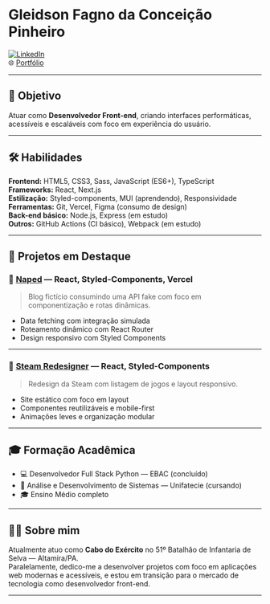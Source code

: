 <!--  
[![Typing SVG](https://readme-typing-svg.demolab.com/?lines=Hello,+my+name+is+Gleidson+Fagno,;Front-end+developer)](https://git.io/typing-svg)

<h2> Sobre mim </h2>

- 👨‍💻 Apaixonado por tecnologia, estou sempre em busca de soluções inovadoras e desafios inspiradores no mundo do desenvolvimento de software.
- 🎓 Atualmente, estou investindo no meu crescimento profissional com o curso **Desenvolvedor Full Stack Python** na [EBAC Online](https://ebaconline.com.br/), onde estou aprimorando minhas habilidades para criar aplicações web de ponta a ponta.
- 🌱 Minha sede de conhecimento me impulsiona a explorar continuamente as últimas tecnologias, incluindo **HTML, CSS, JavaScript Node.js, React.js e Next.js**, enquanto desenvolvo projetos significativos para consolidar minha experiência.

<h3> :rocket: &nbsp;Minhas Skills </h3>

**Aplicações e Dados**

 <p align="left">
  <a href="#" title="html">
  <img src="https://img.shields.io/badge/HTML-E34F26?style=for-the-badge&logo=html5&logoColor=white" alt="html"/></a>
  <a href="#" title="css">
  <img src="https://img.shields.io/badge/CSS-1572B6?&style=for-the-badge&logo=css3&logoColor=white" alt="css"/></a>
  <a href="#" title="javascript">
  <img src="https://img.shields.io/badge/JavaScript-323330?style=for-the-badge&logo=javascript&logoColor=F7DF1E"/></a>
  <a href="#" title="typescript">
  <img src="https://img.shields.io/badge/TypeScript-007ACC?style=for-the-badge&logo=typescript&logoColor=white" alt="typescript"/></a>
  <a href="#" title="saas">
  <img src="https://img.shields.io/badge/Sass-CC6699?style=for-the-badge&logo=sass&logoColor=white" alt="saas"/></a>
  <a href="#" title="react">
  <img src="https://img.shields.io/badge/React-20232A?style=for-the-badge&logo=react&logoColor=61DAFB" alt="react"/></a>
</p>

**DevOps**

  ![Git](https://img.shields.io/badge/-Git-333333?style=flat&logo=git)
  ![GitHub](https://img.shields.io/badge/-GitHub-333333?style=flat&logo=github)

**Ferramentas de Desenvolvimento**

  ![Visual Studio Code](https://img.shields.io/badge/-Visual%20Studio%20Code-333333?style=flat&logo=visual-studio-code&logoColor=007ACC)

<br/>


 
![gleidson fagno GitHub stats](https://github-readme-stats.vercel.app/api?username=gleidsonfagno&show_icons=true&theme=gruvbox)


<br/>

<h3> :earth_americas: &nbsp;Onde me encontrar: </h3> 

[![Linkedin: gleidsonfagno](https://img.shields.io/badge/-gleidsonfagno-blue?style=flat-square&logo=Linkedin&logoColor=white&link=LINK-DO-SEU-LINKEDIN)](https://www.linkedin.com/in/gleidson-fagno-1510a91ab)
[![GitHub: gleidsonfagno]( https://img.shields.io/github/followers/VanessaSwerts?label=follow&style=social)](https://github.com/gleidsonfagno)
-->

# **Gleidson Fagno da Conceição Pinheiro**

[![LinkedIn](https://img.shields.io/badge/-LinkedIn-blue?style=flat-square&logo=Linkedin&logoColor=white)](https://www.linkedin.com/in/gleidson-fagno-1510a91ab)  
🌐 [Portfólio](https://www.gleidsonfagno.com.br/)

---

## 🚀 Objetivo

Atuar como **Desenvolvedor Front-end**, criando interfaces performáticas, acessíveis e escaláveis com foco em experiência do usuário.

---

## 🛠️ Habilidades

**Frontend:** HTML5, CSS3, Sass, JavaScript (ES6+), TypeScript  
**Frameworks:** React, Next.js  
**Estilização:** Styled-components, MUI (aprendendo), Responsividade  
**Ferramentas:** Git, Vercel, Figma (consumo de design)  
**Back-end básico:** Node.js, Express (em estudo)  
**Outros:** GitHub Actions (CI básico), Webpack (em estudo)

---

## 📂 Projetos em Destaque

### 🔗 [Naped](https://naped-red.vercel.app/) — React, Styled-Components, Vercel
> Blog fictício consumindo uma API fake com foco em componentização e rotas dinâmicas.

- Data fetching com integração simulada
- Roteamento dinâmico com React Router
- Design responsivo com Styled Components

---

### 🔗 [Steam Redesigner](https://steam-nine-xi.vercel.app/) — React, Styled-Components
> Redesign da Steam com listagem de jogos e layout responsivo.

- Site estático com foco em layout
- Componentes reutilizáveis e mobile-first
- Animações leves e organização modular

---

## 🎓 Formação Acadêmica

- 💻 Desenvolvedor Full Stack Python — EBAC (concluído)
- 📘 Análise e Desenvolvimento de Sistemas — Unifatecie (cursando)
- 🎓 Ensino Médio completo

---

## 👨‍💻 Sobre mim

Atualmente atuo como **Cabo do Exército** no 51º Batalhão de Infantaria de Selva — Altamira/PA.  
Paralelamente, dedico-me a desenvolver projetos com foco em aplicações web modernas e acessíveis, e estou em transição para o mercado de tecnologia como desenvolvedor front-end.

---

